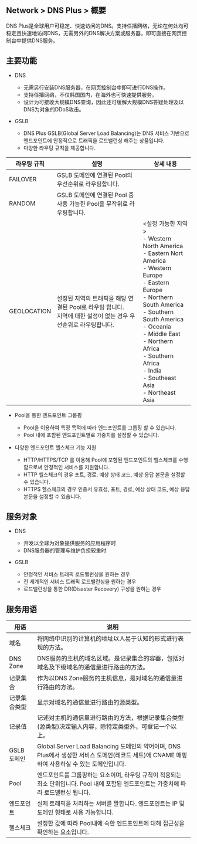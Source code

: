 ## Network > DNS Plus > 概要

DNS Plus是全球用户可稳定、快速访问的DNS。支持任播网络，无论在何处均可稳定且快速地访问DNS，无需另外的DNS解决方案或服务器，即可直接在网页控制台中提供DNS服务。

## 主要功能

- DNS
    - 无需另行安装DNS服务器，在网页控制台中即可进行DNS操作。
    - 支持任播网络，不仅韩国国内，在海外也可快速提供服务。
    - 设计为可接收大规模DNS查询，因此还可缓解大规模DNS答疑处理及以DNS为对象的DDoS攻击。

- GSLB
    - DNS Plus GSLB(Global Server Load Balancing)는 DNS 서비스 기반으로 엔드포인트에 안정적으로 트래픽을 로드밸런싱 해주는 상품입니다.
    - 다양한 라우팅 규칙을 제공합니다.

| 라우팅 규칙 | 설명 | 상세 내용 |
|---|---|---|
| FAILOVER | GSLB 도메인에 연결된 Pool의 우선순위로 라우팅합니다. |  |
| RANDOM | GSLB 도메인에 연결된 Pool 중 사용 가능한 Pool을 무작위로 라우팅합니다. |  |
| GEOLOCATION | 설정된 지역의 트래픽을 해당 연결된 Pool로 라우팅 합니다.<br>지역에 대한 설정이 없는 경우 우선순위로 라우팅합니다. | <설정 가능한 지역><br>- Western North America<br>- Eastern Nort America<br>- Western Europe<br>- Eastern Europe<br>- Northern South America<br>- Southern South America<br>- Oceania<br>- Middle East<br>- Northern Africa<br>- Southern Africa<br>- India<br>- Southeast Asia<br>- Northeast Asia |

- Pool을 통한 엔드포인트 그룹핑
    - Pool을 이용하여 특정 목적에 따라 엔드포인트를 그룹핑 할 수 있습니다.
    - Pool 내에 포함된 엔드포인트별로 가중치를 설정할 수 있습니다.

- 다양한 엔드포인트 헬스체크 기능 지원
    - HTTP/HTTPS/TCP 를 이용해 Pool에 포함된 엔드포인트의 헬스체크를 수행함으로써 안정적인 서비스를 지원합니다.
    - HTTP 헬스체크의 경우 포트, 경로, 예상 상태 코드, 예상 응답 본문을 설정할 수 있습니다.
    - HTTPS 헬스체크의 경우 인증서 유효성, 포트, 경로, 예상 상태 코드, 예상 응답 본문을 설정할 수 있습니다.

## 服务对象

- DNS
    - 开发以全球为对象提供服务的应用程序时
    - DNS服务器的管理与维护负担较重时

- GSLB
    - 안정적인 서비스 트래픽 로드밸런싱을 원하는 경우
    - 전 세계적인 서비스 트래픽 로드밸런싱을 원하는 경우
    - 로드밸런싱을 통한 DR(Disaster Recovery) 구성을 원하는 경우

## 服务用语

| 用语 | 说明 |
|---|---|
| 域名 | 将网络中识别的计算机的地址以人易于认知的形式进行表现的方法。|
| DNS Zone | DNS服务的主机的域名区域。是记录集合的容器，包括对域名及下级域名的通信量进行路由的方法。|
| 记录集合 | 作为以DNS Zone服务的主机信息，是对域名的通信量进行路由的方法。|
| 记录集合类型 | 显示对域名的通信量进行路由的源类型。|
| 记录值 | 记述对主机的通信量进行路由的方法，根据记录集合类型(源类型)决定输入内容，除特定类型外，可登记一个以上。|
| GSLB 도메인 | Global Server Load Balancing 도메인의 약어이며, DNS Plus에서 생성한 서비스 도메인(레코드 세트)에 CNAME 매핑하여 사용하실 수 있는 도메인입니다. |
| Pool | 엔드포인트를 그룹핑하는 요소이며, 라우팅 규칙이 적용되는 최소 단위입니다. Pool 내에 포함된 엔드포인트는 가중치에 따라 로드밸런싱 됩니다. |
| 엔드포인트 | 실제 트래픽을 처리하는 서버를 말합니다. 엔드포인트는 IP 및 도메인 형태로 사용 가능합니다. |
| 헬스체크 | 설정한 값에 따라 Pool내에 속한 엔드포인트에 대해 접근성을 확인하는 요소입니다. |
